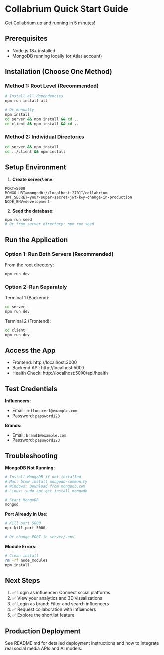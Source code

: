 # Collabrium Quick Start Guide

Get Collabrium up and running in 5 minutes!

## Prerequisites
- Node.js 18+ installed
- MongoDB running locally (or Atlas account)

## Installation (Choose One Method)

### Method 1: Root Level (Recommended)
```bash
# Install all dependencies
npm run install-all

# Or manually
npm install
cd server && npm install && cd ..
cd client && npm install && cd ..
```

### Method 2: Individual Directories
```bash
cd server && npm install
cd ../client && npm install
```

## Setup Environment

1. **Create server/.env**:
```env
PORT=5000
MONGO_URI=mongodb://localhost:27017/collabrium
JWT_SECRET=your-super-secret-jwt-key-change-in-production
NODE_ENV=development
```

2. **Seed the database**:
```bash
npm run seed
# Or from server directory: npm run seed
```

## Run the Application

### Option 1: Run Both Servers (Recommended)
From the root directory:
```bash
npm run dev
```

### Option 2: Run Separately
Terminal 1 (Backend):
```bash
cd server
npm run dev
```

Terminal 2 (Frontend):
```bash
cd client
npm run dev
```

## Access the App

- Frontend: http://localhost:3000
- Backend API: http://localhost:5000
- Health Check: http://localhost:5000/api/health

## Test Credentials

**Influencers:**
- Email: `influencer1@example.com`
- Password: `password123`

**Brands:**
- Email: `brand1@example.com`
- Password: `password123`

## Troubleshooting

**MongoDB Not Running:**
```bash
# Install MongoDB if not installed
# Mac: brew install mongodb-community
# Windows: Download from mongodb.com
# Linux: sudo apt-get install mongodb

# Start MongoDB
mongod
```

**Port Already in Use:**
```bash
# Kill port 5000
npx kill-port 5000

# Or change PORT in server/.env
```

**Module Errors:**
```bash
# Clean install
rm -rf node_modules
npm install
```

## Next Steps

1. ✅ Login as influencer: Connect social platforms
2. ✅ View your analytics and 3D visualizations
3. ✅ Login as brand: Filter and search influencers
4. ✅ Request collaboration with influencers
5. ✅ Explore the shortlist feature

## Production Deployment

See README.md for detailed deployment instructions and how to integrate real social media APIs and AI models.

